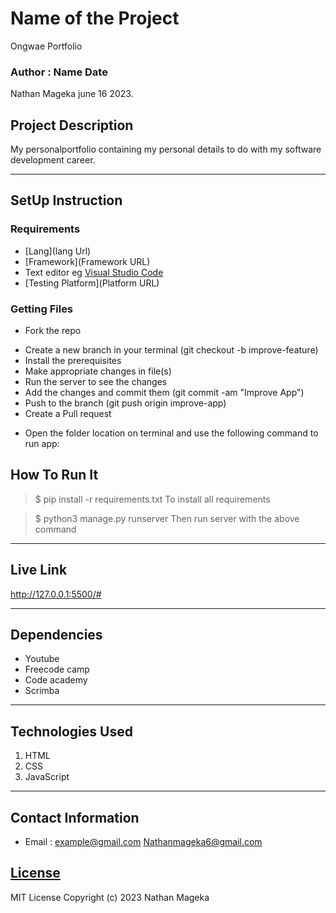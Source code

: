 # Name of the Project
Ongwae Portfolio
### Author : Name Date
Nathan Mageka june 16 2023.
## Project Description
My personalportfolio containing my personal details to do with my software development career.
******
## SetUp Instruction
### Requirements
* [Lang](lang Url)
* [Framework](Framework URL)
* Text editor eg [Visual Studio Code](https://code.visualstudio.com/download)
* [Testing Platform](Platform URL)


### Getting Files
* Fork the repo
- Create a new branch in your terminal (git checkout -b improve-feature)
- Install the prerequisites
- Make appropriate changes in file(s)
- Run the server to see the changes
- Add the changes and commit them (git commit -am "Improve App")
- Push to the branch (git push origin improve-app)
- Create a Pull request
* Open the folder location on terminal and use the following command to run app:

## How To Run It
>  $ pip install -r requirements.txt
To install all requirements

> $ python3 manage.py runserver
Then run server with the above command
*****
## Live Link
http://127.0.0.1:5500/#
*****
## Dependencies
- Youtube
- Freecode camp
- Code academy
- Scrimba
*****
## Technologies Used
1. HTML
2. CSS
3. JavaScript
*****
## Contact Information
* Email : example@gmail.com
Nathanmageka6@gmail.com
## [License](LICENSE)
MIT License
Copyright (c) 2023 Nathan Mageka





